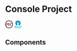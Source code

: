 <link rel="stylesheet" href="modest.css">

Console Project  
==============================================  
<img src="img/mit.png" width="5%">  
<img src="img/opensource.png" width="5%">  

Components  
----------------------------------------------  
